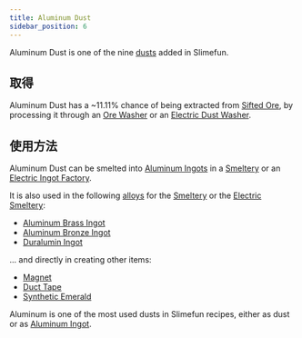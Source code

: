```yaml
---
title: Aluminum Dust
sidebar_position: 6
---
```


Aluminum Dust is one of the nine [dusts](/docs/Slimefun/Resources/Dusts) added in Slimefun.

## 取得

Aluminum Dust has a ~11.11% chance of being extracted from [Sifted Ore](Sifted-Ore), by processing it through an [Ore Washer](Ore-Washer) or an [Electric Dust Washer](Electric-Dust-Washer).

## 使用方法

Aluminum Dust can be smelted into [Aluminum Ingots](Aluminum-Ingot) in a [Smeltery](Smeltery) or an [Electric Ingot Factory](Electric-Ingot-Factory).

It is also used in the following [alloys](Ingots#Alloys) for the [Smeltery](Smeltery) or the [Electric Smeltery](Electric-Smeltery):

* [Aluminum Brass Ingot](Aluminum-Brass-Ingot)
* [Aluminum Bronze Ingot](Aluminum-Bronze-Ingot)
* [Duralumin Ingot](Duralumin-Ingot)

... and directly in creating other items:

* [Magnet](Magnet)
* [Duct Tape](Miscellaneous-Items)
* [Synthetic Emerald](Synthetic-Emerald)

Aluminum is one of the most used dusts in Slimefun recipes, either as dust or as [Aluminum Ingot](Aluminum-Ingot).

